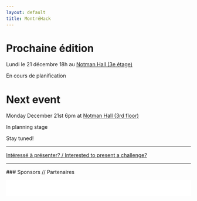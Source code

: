 ```yaml
---
layout: default
title: MontréHack
---
```


# Prochaine édition

Lundi le 21 décembre 18h au [Notman Hall (3e étage)](http://notman.org)

En cours de planification

# Next event

Monday December 21st 6pm at [Notman Hall (3rd floor)](http://notman.org)

In planning stage

Stay tuned!

<hr/>

[Intéressé à présenter? / Interested to present a challenge?](https://github.com/montrehack/montrehack.github.com/wiki/Present-at-Montrehack)

<hr/>
### Sponsors // Partenaires

[![Brasserie Benelux](/images/benelux.png)](http://brasseriebenelux.com/)
